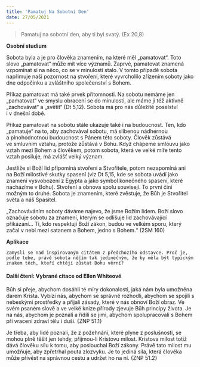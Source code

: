 ```yaml
---
title: 'Pamatuj Na Sobotní Den'
date: 27/05/2021
---
```


> <p></p>
> Pamatuj na sobotní den, aby ti byl svatý. (Ex 20,8)

**Osobní studium**

Sobota byla a je pro člověka znamením, na které měl „pamatovat“. Toto slovo „pamatovat“ může mít více významů. Zaprvé, pamatovat znamená vzpomínat si na něco, co se v minulosti stalo. V tomto případě sobota napřimuje naši pozornost na stvoření, které vyvrcholilo zřízením soboty jako dne odpočinku a zvláštního společenství s Bohem.

Příkaz pamatovat má také prvek přítomnosti. Na sobotu nemáme jen „pamatovat“ ve smyslu obracení se do minulosti, ale máme ji též aktivně „zachovávat“ a „světit“ (Dt 5,12). Sobota má pro nás důležité poselství i v dnešní době.

Příkaz pamatovat na sobotu stále ukazuje také i na budoucnost. Ten, kdo „pamatuje“ na to, aby zachovával sobotu, má slíbenou nádhernou a plnohodnotnou budoucnost s Pánem této soboty. Člověk zůstává ve smluvním vztahu, protože zůstává v Bohu. Když chápeme smlouvu jako vztah mezi Bohem a člověkem, potom sobota, která ve velké míře tento vztah posiluje, má zvlášť velký význam.

Jestliže si Boží lid připomíná stvoření a Stvořitele, potom nezapomíná ani na Boží milostivé skutky spasení (viz Dt 5,15, kde se sobota uvádí jako znamení vysvobození z Egypta a jako symbol konečného spasení, které nacházíme v Bohu). Stvoření a obnova spolu souvisejí. To první činí možným to druhé. Sobota je znamením, které zvěstuje, že Bůh je Stvořitel světa a náš Spasitel.

„Zachováváním soboty dáváme najevo, že jsme Božím lidem. Boží slovo označuje sobotu za znamení, kterým se odlišuje lid zachovávající přikázání… Ti, kdo respektují Boží zákon, budou ve velkém sporu, který začal v nebi mezi satanem a Bohem, jedno s Bohem.“ (2SM 160)

**Aplikace**

`Zamysli se nad inspirovaným citátem z předchozího odstavce. Proč je, podle tebe, právě sobota něčím tak jedinečným, že by měla být typickým znakem těch, kteří chtějí zůstat Bohu věrní?`

#### Další čtení: Vybrané citace od Ellen Whiteové

Bůh si přeje, abychom dosáhli té míry dokonalosti, jaká nám byla umožněna darem Krista. Vybízí nás, abychom se správně rozhodli, abychom se spojili s nebeskými prostředky a přijali zásady, které v nás obnoví Boží obraz. Ve svém psaném slově a ve velké knize přírody zjevuje Bůh principy života. Je na nás, abychom je poznali a řídili se jimi, abychom spolupracovali s Bohem při vracení zdraví tělu i duši. {ZNP 51.1}

Je třeba, aby lidé poznali, že z požehnání, které plyne z poslušnosti, se mohou plně těšit jen tehdy, přijmou-li Kristovu milost. Kristova milost totiž dává člověku sílu k tomu, aby poslouchal Boží zákony. Právě tato milost mu umožňuje, aby zpřetrhal pouta zlozvyku. Je to jediná síla, která člověka může přivést na správnou cestu a udržet ho na ní. {ZNP 51.2}